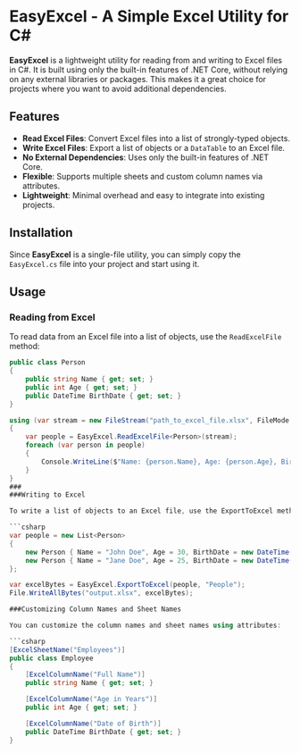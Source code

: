 # EasyExcel - A Simple Excel Utility for C#

**EasyExcel** is a lightweight utility for reading from and writing to Excel files in C#. It is built using only the built-in features of .NET Core, without relying on any external libraries or packages. This makes it a great choice for projects where you want to avoid additional dependencies.

## Features

- **Read Excel Files**: Convert Excel files into a list of strongly-typed objects.
- **Write Excel Files**: Export a list of objects or a `DataTable` to an Excel file.
- **No External Dependencies**: Uses only the built-in features of .NET Core.
- **Flexible**: Supports multiple sheets and custom column names via attributes.
- **Lightweight**: Minimal overhead and easy to integrate into existing projects.

## Installation

Since **EasyExcel** is a single-file utility, you can simply copy the `EasyExcel.cs` file into your project and start using it.

## Usage

### Reading from Excel

To read data from an Excel file into a list of objects, use the `ReadExcelFile` method:

```csharp
public class Person
{
    public string Name { get; set; }
    public int Age { get; set; }
    public DateTime BirthDate { get; set; }
}

using (var stream = new FileStream("path_to_excel_file.xlsx", FileMode.Open))
{
    var people = EasyExcel.ReadExcelFile<Person>(stream);
    foreach (var person in people)
    {
        Console.WriteLine($"Name: {person.Name}, Age: {person.Age}, BirthDate: {person.BirthDate}");
    }
}
###
###Writing to Excel

To write a list of objects to an Excel file, use the ExportToExcel method:

```csharp
var people = new List<Person>
{
    new Person { Name = "John Doe", Age = 30, BirthDate = new DateTime(1990, 1, 1) },
    new Person { Name = "Jane Doe", Age = 25, BirthDate = new DateTime(1995, 5, 5) }
};

var excelBytes = EasyExcel.ExportToExcel(people, "People");
File.WriteAllBytes("output.xlsx", excelBytes);

###Customizing Column Names and Sheet Names

You can customize the column names and sheet names using attributes:

```csharp
[ExcelSheetName("Employees")]
public class Employee
{
    [ExcelColumnName("Full Name")]
    public string Name { get; set; }

    [ExcelColumnName("Age in Years")]
    public int Age { get; set; }

    [ExcelColumnName("Date of Birth")]
    public DateTime BirthDate { get; set; }
}
